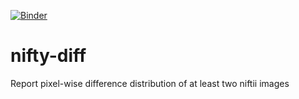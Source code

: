 [![Binder](https://binder.conp.cloud/badge_logo.svg)](https://binder.conp.cloud/v2/gh/ltetrel/nifty-diff/master?filepath=notebooks%2Fnifti-diff.ipynb)

# nifty-diff
Report pixel-wise difference distribution of at least two niftii images

